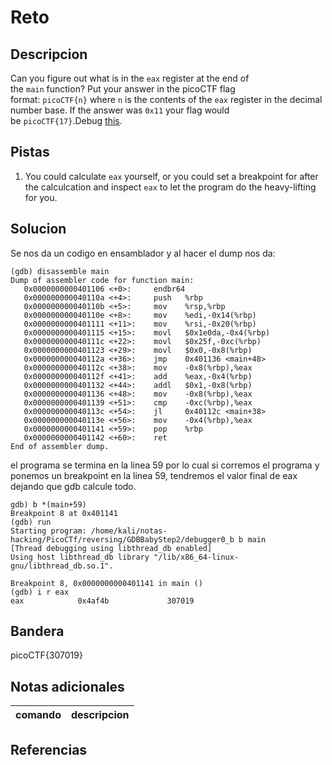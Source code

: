 
# Reto

## Descripcion
Can you figure out what is in the `eax` register at the end of the `main` function? Put your answer in the picoCTF flag format: `picoCTF{n}` where `n` is the contents of the `eax` register in the decimal number base. If the answer was `0x11` your flag would be `picoCTF{17}`.Debug [this](https://artifacts.picoctf.net/c/520/debugger0_b).
## Pistas
1. You could calculate `eax` yourself, or you could set a breakpoint for after the calculcation and inspect `eax` to let the program do the heavy-lifting for you.
## Solucion
Se nos da un codigo en ensamblador y al hacer el dump nos da:
```bash()
(gdb) disassemble main
Dump of assembler code for function main:
   0x0000000000401106 <+0>:     endbr64
   0x000000000040110a <+4>:     push   %rbp
   0x000000000040110b <+5>:     mov    %rsp,%rbp
   0x000000000040110e <+8>:     mov    %edi,-0x14(%rbp)
   0x0000000000401111 <+11>:    mov    %rsi,-0x20(%rbp)
   0x0000000000401115 <+15>:    movl   $0x1e0da,-0x4(%rbp)
   0x000000000040111c <+22>:    movl   $0x25f,-0xc(%rbp)
   0x0000000000401123 <+29>:    movl   $0x0,-0x8(%rbp)
   0x000000000040112a <+36>:    jmp    0x401136 <main+48>
   0x000000000040112c <+38>:    mov    -0x8(%rbp),%eax
   0x000000000040112f <+41>:    add    %eax,-0x4(%rbp)
   0x0000000000401132 <+44>:    addl   $0x1,-0x8(%rbp)
   0x0000000000401136 <+48>:    mov    -0x8(%rbp),%eax
   0x0000000000401139 <+51>:    cmp    -0xc(%rbp),%eax
   0x000000000040113c <+54>:    jl     0x40112c <main+38>
   0x000000000040113e <+56>:    mov    -0x4(%rbp),%eax
   0x0000000000401141 <+59>:    pop    %rbp
   0x0000000000401142 <+60>:    ret
End of assembler dump.

```
el programa se termina en la linea 59 por lo cual si corremos el programa y ponemos un breakpoint en la linea 59, tendremos el valor final de eax dejando que gdb calcule todo. 

```bash()
gdb) b *(main+59)
Breakpoint 8 at 0x401141
(gdb) run
Starting program: /home/kali/notas-hacking/PicoCTf/reversing/GDBBabyStep2/debugger0_b b main
[Thread debugging using libthread_db enabled]
Using host libthread_db library "/lib/x86_64-linux-gnu/libthread_db.so.1".

Breakpoint 8, 0x0000000000401141 in main ()
(gdb) i r eax
eax            0x4af4b             307019

```
## Bandera

picoCTF{307019}

## Notas adicionales

| comando | descripcion |
| --- | --- |

## Referencias

